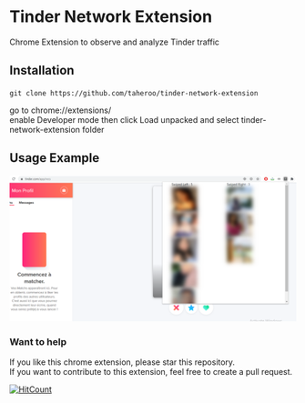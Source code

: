 # Tinder Network Extension

Chrome Extension to observe and analyze Tinder traffic

## Installation

`git clone https://github.com/taheroo/tinder-network-extension`

go to chrome://extensions/</br>
enable Developer mode then click Load unpacked and select tinder-network-extension folder

## Usage Example

![usage example](https://github.com/taheroo/tinder-network-extension/blob/master/images/example.png)

### Want to help
If you like this chrome extension, please star this repository. <br>
If you want to contribute to this extension, feel free to create a pull request.

[![HitCount](http://hits.dwyl.com/taheroo/tinder-network-extension.svg)](http://hits.dwyl.com/taheroo/tinder-network-extension)
